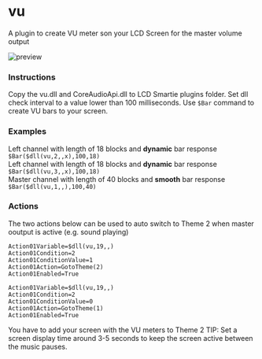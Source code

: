 # vu
A plugin to create VU meter son your LCD Screen for the master volume output

![preview](https://github.com/Limbos-goodies-for-LCDSmartie/vu/assets/331155/eea4b048-c00d-4366-ac1d-508acf08ce0b)

### Instructions
Copy the vu.dll and CoreAudioApi.dll to LCD Smartie plugins folder.
Set dll check interval to a value lower than 100 milliseconds. 
Use `$Bar` command to create VU bars to your screen.

### Examples
Left channel with length of 18 blocks and **dynamic** bar response `$Bar($dll(vu,2,,x),100,18)`\
Left channel with length of 18 blocks and **dynamic** bar response `$Bar($dll(vu,3,,x),100,18)`\
Master channel with length of 40 blocks and **smooth** bar response `$Bar($dll(vu,1,,),100,40)`

### Actions
The two actions below can be used to auto switch to Theme 2 when master ooutput is active (e.g. sound playing)
```
Action01Variable=$dll(vu,19,,)
Action01Condition=2
Action01ConditionValue=1
Action01Action=GotoTheme(2)
Action01Enabled=True
```

```
Action01Variable=$dll(vu,19,,)
Action01Condition=2
Action01ConditionValue=0
Action01Action=GotoTheme(1)
Action01Enabled=True
```
You have to add your screen with the VU meters to Theme 2 
TIP: Set a screen display time around 3-5 seconds to keep the screen active between the music pauses.

